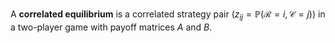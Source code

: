 A **correlated equilibrium** is a correlated strategy pair ($z_{ij} = \mathbb{P}(\mathcal{R}=i, \mathcal{C}=j)$) in a two-player game with payoff matrices $A$ and $B$.
